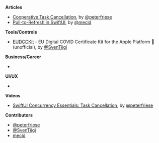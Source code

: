 
**Articles**

* [Cooperative Task Cancellation](https://peterfriese.dev/swiftui-concurrency-essentials-part2/), by [@peterfriese](https://twitter.com/peterfriese)
* [Pull-to-Refresh in SwiftUI](https://swiftwithmajid.com/2021/07/14/pull-to-refresh-in-swiftui/), by [@mecid](https://twitter.com/mecid)

**Tools/Controls**

* [EUDCCKit](https://github.com/SvenTiigi/EUDCCKit) - EU Digital COVID Certificate Kit for the Apple Platform  (unofficial), by [@SvenTiigi](https://twitter.com/SvenTiigi)

**Business/Career**

* 

**UI/UX**

* 

**Videos**

* [SwiftUI Concurrency Essentials: Task Cancellation](https://www.youtube.com/watch?v=KdHd4rwK_oc), by [@peterfriese](https://twitter.com/peterfriese)

**Contributors**

* [@peterfriese](https://twitter.com/peterfriese)
* [@SvenTiigi](https://github.com/SvenTiigi)
* [mecid](https://github.com/mecid)

